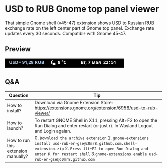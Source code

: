 # USD to RUB Gnome top panel viewer
That simple Gnome shell (v45-47) extension shows USD to Russian RUB exchange rate on the left center part of Gnome top panel. Exchange rate updates every 30 seconds. Compatible with Gnome 45-47.

## Preview
![](./preview.png)
## Q&A
| Question | Tip |
| ------------- | ------------- |
| How to install?  | Download via Gnome Extension Store: https://extensions.gnome.org/extension/6958/usd-to-rub-viewer/  |
| How to launch? |To restart GNOME Shell in X11, pressing Alt+F2 to open the Run Dialog and enter restart (or just r). In Wayland Logout and Login agaian.|
|How to run this extension manually?|0. ```Download the archive extension``` 1. ```gnome-extensions install usd-rub-er-gse@c0mr8.github.com.shell-extension.zip``` 2. ```Press Alt+F2 to open Run Dialog and enter R for restart shell``` 3.```gnome-extensions enable usd-rub-er-gse@c0mr8.github.com```|


